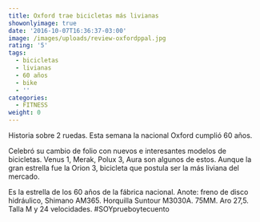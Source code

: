 ```yaml
---
title: Oxford trae bicicletas más livianas
showonlyimage: true
date: '2016-10-07T16:36:37-03:00'
image: /images/uploads/review-oxfordppal.jpg
rating: '5'
tags:
  - bicicletas
  - livianas
  - 60 años
  - bike
  - ''
categories:
  - FITNESS
weight: 0
---
```

Historia sobre 2 ruedas. Esta semana la nacional Oxford cumplió 60 años.

<!--more-->

Celebró su cambio de folio con nuevos e interesantes modelos de bicicletas. Venus 1, Merak, Polux 3, Aura son algunos de estos. Aunque la gran estrella fue la Orion 3, bicicleta que postula ser la más liviana del mercado. 

Es la estrella de los 60 años de la fábrica nacional. Anote: freno de disco hidráulico, Shimano AM365. Horquilla Suntour M3030A. 75MM. Aro 27,5. Talla M y 24 velocidades. #SOYprueboytecuento
